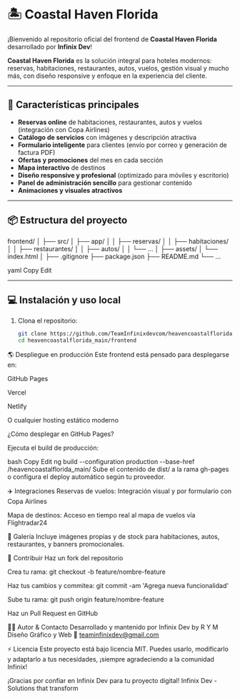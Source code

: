 # 🏝️ Coastal Haven Florida

¡Bienvenido al repositorio oficial del frontend de **Coastal Haven Florida** desarrollado por **Infinix Dev**!

**Coastal Haven Florida** es la solución integral para hoteles modernos: reservas, habitaciones, restaurantes, autos, vuelos, gestión visual y mucho más, con diseño responsive y enfoque en la experiencia del cliente.

---

## 🚀 Características principales

- **Reservas online** de habitaciones, restaurantes, autos y vuelos (integración con Copa Airlines)
- **Catálogo de servicios** con imágenes y descripción atractiva
- **Formulario inteligente** para clientes (envío por correo y generación de factura PDF)
- **Ofertas y promociones** del mes en cada sección
- **Mapa interactivo** de destinos
- **Diseño responsive y profesional** (optimizado para móviles y escritorio)
- **Panel de administración sencillo** para gestionar contenido
- **Animaciones y visuales atractivos**

---

## 📦 Estructura del proyecto

frontend/
│
├── src/
│ ├── app/
│ │ ├── reservas/
│ │ ├── habitaciones/
│ │ ├── restaurantes/
│ │ ├── autos/
│ │ └── ...
│ ├── assets/
│ └── index.html
│
├── .gitignore
├── package.json
├── README.md
└── ...

yaml
Copy
Edit

---

## 💻 Instalación y uso local

1. Clona el repositorio:

   ```bash
   git clone https://github.com/TeamInfinixdevcom/heavencoastalflorida_main.git
   cd heavencoastalflorida_main/frontend
🌎 Despliegue en producción
Este frontend está pensado para desplegarse en:

GitHub Pages

Vercel

Netlify

O cualquier hosting estático moderno

¿Cómo desplegar en GitHub Pages?

Ejecuta el build de producción:

bash
Copy
Edit
ng build --configuration production --base-href /heavencoastalflorida_main/
Sube el contenido de dist/ a la rama gh-pages o configura el deploy automático según tu proveedor.

✈️ Integraciones
Reservas de vuelos: Integración visual y por formulario con Copa Airlines

Mapa de destinos: Acceso en tiempo real al mapa de vuelos vía Flightradar24

📸 Galería
Incluye imágenes propias y de stock para habitaciones, autos, restaurantes, y banners promocionales.

🤝 Contribuir
Haz un fork del repositorio

Crea tu rama: git checkout -b feature/nombre-feature

Haz tus cambios y commitea: git commit -am 'Agrega nueva funcionalidad'

Sube tu rama: git push origin feature/nombre-feature

Haz un Pull Request en GitHub

👨‍💻 Autor & Contacto
Desarrollado y mantenido por Infinix Dev
by R Y M Diseño Gráfico y Web
📧 teaminfinixdev@gmail.com

⚡ Licencia
Este proyecto está bajo licencia MIT.
Puedes usarlo, modificarlo y adaptarlo a tus necesidades, ¡siempre agradeciendo a la comunidad Infinix!

¡Gracias por confiar en Infinix Dev para tu proyecto digital!
Infinix Dev - Solutions that transform
